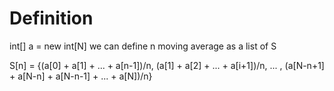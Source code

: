 # Definition
int[] a = new int[N]
we can define n moving average as a list of S

S[n] = {(a[0] + a[1] + ... + a[n-1])/n, (a[1] + a[2] + ... + a[i+1])/n, ... , 
        (a[N-n+1] + a[N-n] + a[N-n-1] + ... + a[N])/n}
         
 